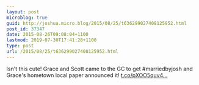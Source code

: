 ```yaml
---
layout: post
microblog: true
guid: http://joshua.micro.blog/2015/08/25/t636299027408125952.html
post_id: 37347
date: 2015-08-26T09:08:04+1100
lastmod: 2019-07-30T17:41:28+1100
type: post
url: /2015/08/25/t636299027408125952.html
---
```

Isn't this cute! Grace and Scott came to the GC to get #marriedbyjosh and Grace's hometown local paper announced it! [t.co/pXOO5quv4...](http://t.co/pXOO5quv4E)
